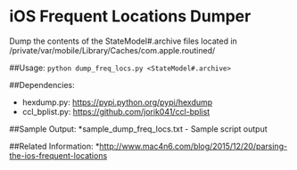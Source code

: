 # iOS Frequent Locations Dumper
Dump the contents of the StateModel#.archive files located in /private/var/mobile/Library/Caches/com.apple.routined/

##Usage:
`python dump_freq_locs.py <StateModel#.archive>`

##Dependencies:      
* hexdump.py: https://pypi.python.org/pypi/hexdump    * ccl_bplist.py: https://github.com/jorik041/ccl-bplist

##Sample Output:
*sample_dump_freq_locs.txt - Sample script output

##Related Information:
*http://www.mac4n6.com/blog/2015/12/20/parsing-the-ios-frequent-locations
 

